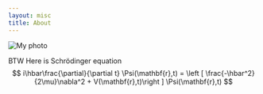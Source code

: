 ```yaml
---
layout: misc
title: About
---
```


![My photo](/about/assets/img/hello_zirndorf.jpg)

BTW Here is Schrödinger equation
$$ i\hbar\frac{\partial}{\partial t} \Psi(\mathbf{r},t) = \left [ \frac{-\hbar^2}{2\mu}\nabla^2 + V(\mathbf{r},t)\right ] \Psi(\mathbf{r},t) $$
